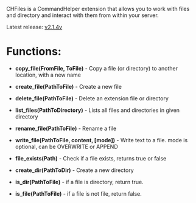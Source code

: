CHFiles is a CommandHelper extension that allows you to work with files and directory and interact with them from within your server.

Latest release: [v2.1.4v](https://github.com/ItsSoftMC/CHFiles/releases/tag/v2.1.4)

# Functions:

* **copy_file(FromFile, ToFile)** - Copy a file (or directory) to another location, with a new name

* **create_file(PathToFile)** - Create a new file

* **delete_file(PathToFile)** - Delete an extension file or directory

* **list_files(PathToDirectory)** - Lists all files and directories in given directory

* **rename_file(PathToFile)** - Rename a file

* **write_file(PathToFile, content, [mode])** - Write text to a file. mode is optional, can be OVERWRITE or APPEND

* **file_exists(Path)** - Check if a file exists, returns true or false

* **create_dir(PathToDir)** - Create a new directory

* **is_dir(PathToFile)** - if a file is directory, return true.

* **is_file(PathToFile)** - if a file is not file, return false.
